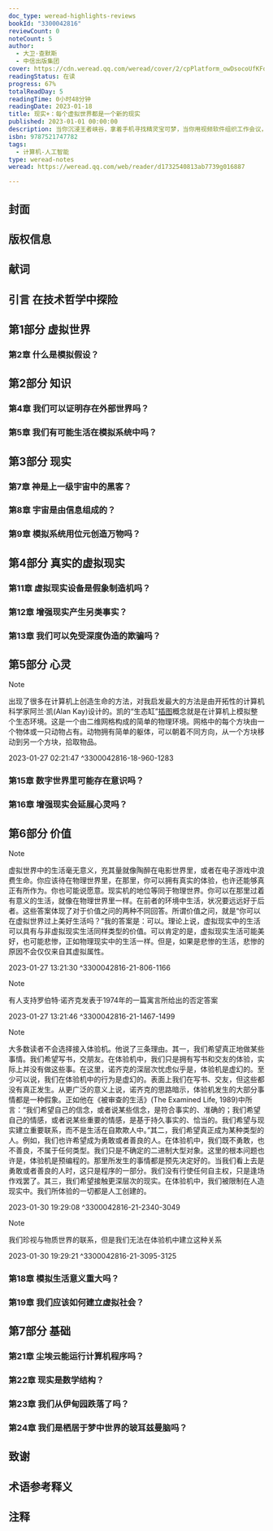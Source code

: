 ```yaml
---
doc_type: weread-highlights-reviews
bookId: "3300042816"
reviewCount: 0
noteCount: 5
author:
  - 大卫·查默斯
  - 中信出版集团
cover: https://cdn.weread.qq.com/weread/cover/2/cpPlatform_owDsocoUfKFdCK98HFPcju/t7_cpPlatform_owDsocoUfKFdCK98HFPcju.jpg
readingStatus: 在读
progress: 67%
totalReadDay: 5
readingTime: 0小时48分钟
readingDate: 2023-01-18
title: 现实+：每个虚拟世界都是一个新的现实
published: 2023-01-01 00:00:00
description: 当你沉浸王者峡谷，拿着手机寻找精灵宝可梦，当你用视频软件组织工作会议，或用约会软件模拟与恋人的未来时，虚拟现实技术已经对真实生活产生实质性影响。 随着技术提升，虚拟现实头盔可能过渡为隐形眼镜，最终变为视网膜或大脑植入物，像《黑客帝国》一样，虚拟世界将与真实世界别无二致，你将在虚拟社会中度过大量时光，开展工作，进行社交和娱乐。 “移居”到虚拟社会的好处和坏处都是什么？ 它究竟意味着什么？ 更重要的是，我们怎样才能在虚拟世界过上更好的生活？ 所有虚拟社会可能存在的问题都被作者思考了个遍，读者将在书中邂逅过去千百年来的历史伟人，还会了解到近几十年来的当代人物和观点。作者将涉足大量核心哲学话题，包括：知识、现实、心智、语言、价值、道德伦理、科学、宗教，等等。他将运用数百年来哲学家们设计的强大工具，来思考关于虚拟社会的话题。 这本关于人类命运的未来之书，将带你领悟虚拟世界在生活中的作用，更好地理解现实本身。
isbn: 9787521747782
tags:
  - 计算机-人工智能
type: weread-notes
weread: https://weread.qq.com/web/reader/d1732540813ab7739g016887

---
```



## 封面

## 版权信息

## 献词

## 引言 在技术哲学中探险

## 第1部分 虚拟世界

### 第2章 什么是模拟假设？

## 第2部分 知识

### 第4章 我们可以证明存在外部世界吗？

### 第5章 我们有可能生活在模拟系统中吗？

## 第3部分 现实

### 第7章 神是上一级宇宙中的黑客？

### 第8章 宇宙是由信息组成的？

### 第9章 模拟系统用位元创造万物吗？

## 第4部分 真实的虚拟现实

### 第11章 虚拟现实设备是假象制造机吗？

### 第12章 增强现实产生另类事实？

### 第13章 我们可以免受深度伪造的欺骗吗？

## 第5部分 心灵

> [!NOTE] 
> 出现了很多在计算机上创造生命的方法，对我启发最大的方法是由开拓性的计算机科学家阿兰·凯(Alan Kay)设计的。凯的“生态缸”[插图](Vivarium)概念就是在计算机上模拟整个生态环境。这是一个由二维网格构成的简单的物理环境。网格中的每个方块由一个物体或一只动物占有。动物拥有简单的躯体，可以朝着不同方向，从一个方块移动到另一个方块，拾取物品。
> 
> 2023-01-27 02:21:47 ^3300042816-18-960-1283

### 第15章 数字世界里可能存在意识吗？

### 第16章 增强现实会延展心灵吗？

## 第6部分 价值

> [!NOTE] 
> 虚拟世界中的生活毫无意义，充其量就像陶醉在电影世界里，或者在电子游戏中浪费生命。你应该待在物理世界里，在那里，你可以拥有真实的体验，也许还能够真正有所作为。你也可能说愿意。现实机的地位等同于物理世界。你可以在那里过着有意义的生活，就像在物理世界里一样。在前者的环境中生活，状况要远远好于后者。这些答案体现了对于价值之问的两种不同回答。所谓价值之问，就是“你可以在虚拟世界过上美好生活吗？”我的答案是：可以。理论上说，虚拟现实中的生活可以具有与非虚拟现实生活同样类型的价值。可以肯定的是，虚拟现实生活可能美好，也可能悲惨，正如物理现实中的生活一样。但是，如果是悲惨的生活，悲惨的原因不会仅仅来自其虚拟属性。
> 
> 2023-01-27 13:21:30 ^3300042816-21-806-1166

> [!NOTE] 
> 有人支持罗伯特·诺齐克发表于1974年的一篇寓言所给出的否定答案
> 
> 2023-01-27 13:21:46 ^3300042816-21-1467-1499

> [!NOTE] 
> 大多数读者不会选择接入体验机。他说了三条理由。其一，我们希望真正地做某些事情。我们希望写书，交朋友。在体验机中，我们只是拥有写书和交友的体验，实际上并没有做这些事。在这里，诺齐克的深层次忧虑似乎是，体验机是虚幻的。至少可以说，我们在体验机中的行为是虚幻的。表面上我们在写书、交友，但这些都没有真正发生。从更广泛的意义上说，诺齐克的思路暗示，体验机发生的大部分事情都是一种假象。正如他在《被审查的生活》(The Examined Life, 1989)中所言：“我们希望自己的信念，或者说某些信念，是符合事实的、准确的；我们希望自己的情感，或者说某些重要的情感，是基于持久事实的、恰当的。我们希望与现实建立重要联系，而不是生活在自欺欺人中。”其二，我们希望真正成为某种类型的人。例如，我们也许希望成为勇敢或者善良的人。在体验机中，我们既不勇敢，也不善良，不属于任何类型。我们只是不确定的二进制大型对象。这里的根本问题也许是，体验机是预编程的。那里所发生的事情都是预先决定好的。当我们看上去是勇敢或者善良的人时，这只是程序的一部分。我们没有行使任何自主权，只是逢场作戏罢了。其三，我们希望接触更深层次的现实。在体验机中，我们被限制在人造现实中。我们所体验的一切都是人工创建的。
> 
> 2023-01-30 19:29:08 ^3300042816-21-2340-3049

> [!NOTE] 
> 我们珍视与物质世界的联系，但是我们无法在体验机中建立这种关系
> 
> 2023-01-30 19:29:21 ^3300042816-21-3095-3125

### 第18章 模拟生活意义重大吗？

### 第19章 我们应该如何建立虚拟社会？

## 第7部分 基础

### 第21章 尘埃云能运行计算机程序吗？

### 第22章 现实是数学结构？

### 第23章 我们从伊甸园跌落了吗？

### 第24章 我们是栖居于梦中世界的玻耳兹曼脑吗？

## 致谢

## 术语参考释义

## 注释

